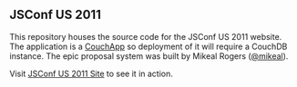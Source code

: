 JSConf US 2011
--------------

This repository houses the source code for the JSConf US 2011 website. The application is a [CouchApp](http://couchapp.org/page/index) so deployment of it will require a CouchDB instance. The epic proposal system was built by Mikeal Rogers ([@mikeal](http://twitter.com/mikeal)).

Visit [JSConf US 2011 Site](http://2011.jsconf.us) to see it in action.


